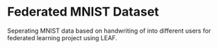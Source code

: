# Federated MNIST Dataset

Seperating MNIST data based on handwriting of into different users for federated learning project using LEAF. 
